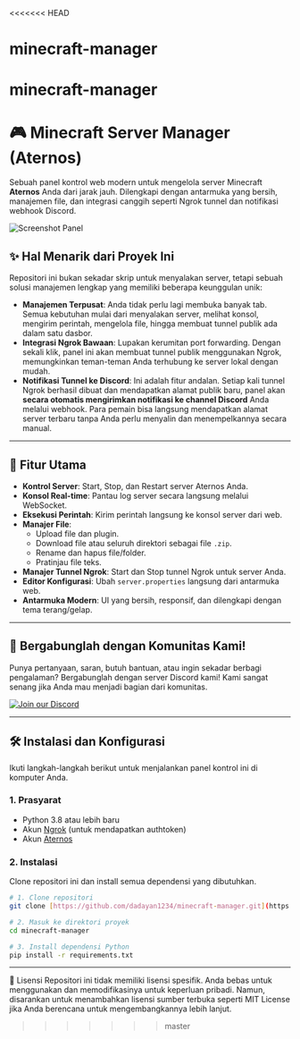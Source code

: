 <<<<<<< HEAD
# minecraft-manager
minecraft-manager
=======
# 🎮 Minecraft Server Manager (Aternos)

Sebuah panel kontrol web modern untuk mengelola server Minecraft **Aternos** Anda dari jarak jauh. Dilengkapi dengan antarmuka yang bersih, manajemen file, dan integrasi canggih seperti Ngrok tunnel dan notifikasi webhook Discord.

![Screenshot Panel](https://i.imgur.com/uG9XlAM.png)

## ✨ Hal Menarik dari Proyek Ini

Repositori ini bukan sekadar skrip untuk menyalakan server, tetapi sebuah solusi manajemen lengkap yang memiliki beberapa keunggulan unik:

* **Manajemen Terpusat**: Anda tidak perlu lagi membuka banyak tab. Semua kebutuhan mulai dari menyalakan server, melihat konsol, mengirim perintah, mengelola file, hingga membuat tunnel publik ada dalam satu dasbor.
* **Integrasi Ngrok Bawaan**: Lupakan kerumitan port forwarding. Dengan sekali klik, panel ini akan membuat tunnel publik menggunakan Ngrok, memungkinkan teman-teman Anda terhubung ke server lokal dengan mudah.
* **Notifikasi Tunnel ke Discord**: Ini adalah fitur andalan. Setiap kali tunnel Ngrok berhasil dibuat dan mendapatkan alamat publik baru, panel akan **secara otomatis mengirimkan notifikasi ke channel Discord** Anda melalui webhook. Para pemain bisa langsung mendapatkan alamat server terbaru tanpa Anda perlu menyalin dan menempelkannya secara manual.

---

## 🚀 Fitur Utama

* **Kontrol Server**: Start, Stop, dan Restart server Aternos Anda.
* **Konsol Real-time**: Pantau log server secara langsung melalui WebSocket.
* **Eksekusi Perintah**: Kirim perintah langsung ke konsol server dari web.
* **Manajer File**:
    * Upload file dan plugin.
    * Download file atau seluruh direktori sebagai file `.zip`.
    * Rename dan hapus file/folder.
    * Pratinjau file teks.
* **Manajer Tunnel Ngrok**: Start dan Stop tunnel Ngrok untuk server Anda.
* **Editor Konfigurasi**: Ubah `server.properties` langsung dari antarmuka web.
* **Antarmuka Modern**: UI yang bersih, responsif, dan dilengkapi dengan tema terang/gelap.

---

## 💬 Bergabunglah dengan Komunitas Kami!

Punya pertanyaan, saran, butuh bantuan, atau ingin sekadar berbagi pengalaman? Bergabunglah dengan server Discord kami! Kami sangat senang jika Anda mau menjadi bagian dari komunitas.

[![Join our Discord](https://discordapp.com/api/guilds/1122733972230447124/widget.png?style=banner2)](https://discord.gg/9wc4ktqE8Q)

---

## 🛠️ Instalasi dan Konfigurasi

Ikuti langkah-langkah berikut untuk menjalankan panel kontrol ini di komputer Anda.

### 1. Prasyarat

* Python 3.8 atau lebih baru
* Akun [Ngrok](https://ngrok.com/) (untuk mendapatkan authtoken)
* Akun [Aternos](https://aternos.org/)

### 2. Instalasi

Clone repositori ini dan install semua dependensi yang dibutuhkan.

```bash
# 1. Clone repositori
git clone [https://github.com/dadayan1234/minecraft-manager.git](https://github.com/dadayan1234/minecraft-manager.git)

# 2. Masuk ke direktori proyek
cd minecraft-manager

# 3. Install dependensi Python
pip install -r requirements.txt
```
---

📄 Lisensi
Repositori ini tidak memiliki lisensi spesifik. Anda bebas untuk menggunakan dan memodifikasinya untuk keperluan pribadi. Namun, disarankan untuk menambahkan lisensi sumber terbuka seperti MIT License jika Anda berencana untuk mengembangkannya lebih lanjut.
>>>>>>> master

